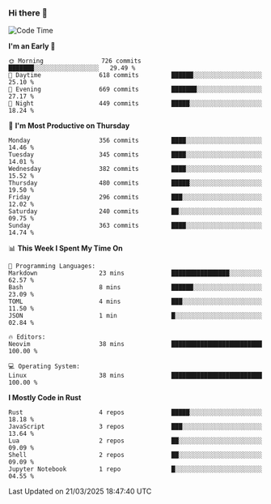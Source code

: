 ### Hi there 👋
<!--START_SECTION:waka-->
![Code Time](http://img.shields.io/badge/Code%20Time-530%20hrs%2013%20mins-blue)

**I'm an Early 🐤** 

```text
🌞 Morning                726 commits         ███████░░░░░░░░░░░░░░░░░░   29.49 % 
🌆 Daytime                618 commits         ██████░░░░░░░░░░░░░░░░░░░   25.10 % 
🌃 Evening                669 commits         ███████░░░░░░░░░░░░░░░░░░   27.17 % 
🌙 Night                  449 commits         █████░░░░░░░░░░░░░░░░░░░░   18.24 % 
```
📅 **I'm Most Productive on Thursday** 

```text
Monday                   356 commits         ████░░░░░░░░░░░░░░░░░░░░░   14.46 % 
Tuesday                  345 commits         ████░░░░░░░░░░░░░░░░░░░░░   14.01 % 
Wednesday                382 commits         ████░░░░░░░░░░░░░░░░░░░░░   15.52 % 
Thursday                 480 commits         █████░░░░░░░░░░░░░░░░░░░░   19.50 % 
Friday                   296 commits         ███░░░░░░░░░░░░░░░░░░░░░░   12.02 % 
Saturday                 240 commits         ██░░░░░░░░░░░░░░░░░░░░░░░   09.75 % 
Sunday                   363 commits         ████░░░░░░░░░░░░░░░░░░░░░   14.74 % 
```


📊 **This Week I Spent My Time On** 

```text
💬 Programming Languages: 
Markdown                 23 mins             ████████████████░░░░░░░░░   62.57 % 
Bash                     8 mins              ██████░░░░░░░░░░░░░░░░░░░   23.09 % 
TOML                     4 mins              ███░░░░░░░░░░░░░░░░░░░░░░   11.50 % 
JSON                     1 min               █░░░░░░░░░░░░░░░░░░░░░░░░   02.84 % 

🔥 Editors: 
Neovim                   38 mins             █████████████████████████   100.00 % 

💻 Operating System: 
Linux                    38 mins             █████████████████████████   100.00 % 
```

**I Mostly Code in Rust** 

```text
Rust                     4 repos             █████░░░░░░░░░░░░░░░░░░░░   18.18 % 
JavaScript               3 repos             ███░░░░░░░░░░░░░░░░░░░░░░   13.64 % 
Lua                      2 repos             ██░░░░░░░░░░░░░░░░░░░░░░░   09.09 % 
Shell                    2 repos             ██░░░░░░░░░░░░░░░░░░░░░░░   09.09 % 
Jupyter Notebook         1 repo              █░░░░░░░░░░░░░░░░░░░░░░░░   04.55 % 
```




 Last Updated on 21/03/2025 18:47:40 UTC
<!--END_SECTION:waka-->

<!--
**YoganshSharma/YoganshSharma** is a ✨ _special_ ✨ repository because its `README.md` (this file) appears on your GitHub profile.

Here are some ideas to get you started:

- 🔭 I’m currently working on ...
- 🌱 I’m currently learning ...
- 👯 I’m looking to collaborate on ...
- 🤔 I’m looking for help with ...
- 💬 Ask me about ...
- 📫 How to reach me: ...
- 😄 Pronouns: ...
- ⚡ Fun fact: ...
-->
